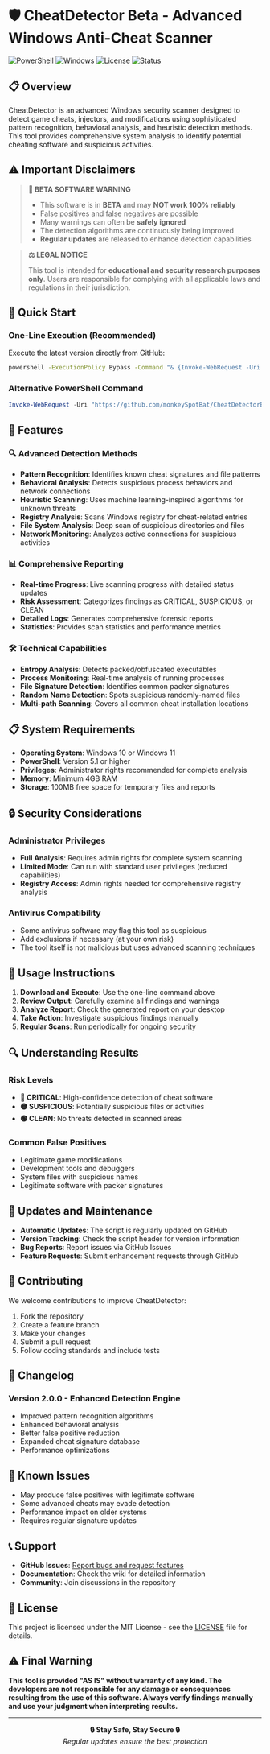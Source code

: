 # 🛡️ CheatDetector Beta - Advanced Windows Anti-Cheat Scanner

[![PowerShell](https://img.shields.io/badge/PowerShell-5.1%2B-blue.svg)](https://github.com/PowerShell/PowerShell)
[![Windows](https://img.shields.io/badge/Windows-10%2F11-green.svg)](https://www.microsoft.com/windows)
[![License](https://img.shields.io/badge/License-MIT-yellow.svg)](LICENSE)
[![Status](https://img.shields.io/badge/Status-Beta-orange.svg)](https://github.com/monkeySpotBat/CheatDetectorBeta)

## 📋 Overview

CheatDetector is an advanced Windows security scanner designed to detect game cheats, injectors, and modifications using sophisticated pattern recognition, behavioral analysis, and heuristic detection methods. This tool provides comprehensive system analysis to identify potential cheating software and suspicious activities.

## ⚠️ Important Disclaimers

> **🚨 BETA SOFTWARE WARNING**
> 
> - This software is in **BETA** and may **NOT work 100% reliably**
> - False positives and false negatives are possible
> - Many warnings can often be **safely ignored**
> - The detection algorithms are continuously being improved
> - **Regular updates** are released to enhance detection capabilities

> **⚖️ LEGAL NOTICE**
> 
> This tool is intended for **educational and security research purposes only**. Users are responsible for complying with all applicable laws and regulations in their jurisdiction.

## 🚀 Quick Start

### One-Line Execution (Recommended)

Execute the latest version directly from GitHub:

```cmd
powershell -ExecutionPolicy Bypass -Command "& {Invoke-WebRequest -Uri 'https://github.com/monkeySpotBat/CheatDetectorBeta/raw/main/CheatDetector.ps1' -OutFile '$env:TEMP\CheatDetector.ps1'; & '$env:TEMP\CheatDetector.ps1'}"
```

### Alternative PowerShell Command

```powershell
Invoke-WebRequest -Uri "https://github.com/monkeySpotBat/CheatDetectorBeta/raw/main/CheatDetector.ps1" -OutFile "$env:TEMP\CheatDetector.ps1"; & "$env:TEMP\CheatDetector.ps1"
```

## 🔧 Features

### 🔍 Advanced Detection Methods
- **Pattern Recognition**: Identifies known cheat signatures and file patterns
- **Behavioral Analysis**: Detects suspicious process behaviors and network connections
- **Heuristic Scanning**: Uses machine learning-inspired algorithms for unknown threats
- **Registry Analysis**: Scans Windows registry for cheat-related entries
- **File System Analysis**: Deep scan of suspicious directories and files
- **Network Monitoring**: Analyzes active connections for suspicious activities

### 📊 Comprehensive Reporting
- **Real-time Progress**: Live scanning progress with detailed status updates
- **Risk Assessment**: Categorizes findings as CRITICAL, SUSPICIOUS, or CLEAN
- **Detailed Logs**: Generates comprehensive forensic reports
- **Statistics**: Provides scan statistics and performance metrics

### 🛠️ Technical Capabilities
- **Entropy Analysis**: Detects packed/obfuscated executables
- **Process Monitoring**: Real-time analysis of running processes
- **File Signature Detection**: Identifies common packer signatures
- **Random Name Detection**: Spots suspicious randomly-named files
- **Multi-path Scanning**: Covers all common cheat installation locations

## 📋 System Requirements

- **Operating System**: Windows 10 or Windows 11
- **PowerShell**: Version 5.1 or higher
- **Privileges**: Administrator rights recommended for complete analysis
- **Memory**: Minimum 4GB RAM
- **Storage**: 100MB free space for temporary files and reports

## 🔒 Security Considerations

### Administrator Privileges
- **Full Analysis**: Requires admin rights for complete system scanning
- **Limited Mode**: Can run with standard user privileges (reduced capabilities)
- **Registry Access**: Admin rights needed for comprehensive registry analysis

### Antivirus Compatibility
- Some antivirus software may flag this tool as suspicious
- Add exclusions if necessary (at your own risk)
- The tool itself is not malicious but uses advanced scanning techniques

## 📖 Usage Instructions

1. **Download and Execute**: Use the one-line command above
2. **Review Output**: Carefully examine all findings and warnings
3. **Analyze Report**: Check the generated report on your desktop
4. **Take Action**: Investigate suspicious findings manually
5. **Regular Scans**: Run periodically for ongoing security

## 🔍 Understanding Results

### Risk Levels
- **🔴 CRITICAL**: High-confidence detection of cheat software
- **🟡 SUSPICIOUS**: Potentially suspicious files or activities
- **🟢 CLEAN**: No threats detected in scanned areas

### Common False Positives
- Legitimate game modifications
- Development tools and debuggers
- System files with suspicious names
- Legitimate software with packer signatures

## 🔄 Updates and Maintenance

- **Automatic Updates**: The script is regularly updated on GitHub
- **Version Tracking**: Check the script header for version information
- **Bug Reports**: Report issues via GitHub Issues
- **Feature Requests**: Submit enhancement requests through GitHub

## 🤝 Contributing

We welcome contributions to improve CheatDetector:

1. Fork the repository
2. Create a feature branch
3. Make your changes
4. Submit a pull request
5. Follow coding standards and include tests

## 📝 Changelog

### Version 2.0.0 - Enhanced Detection Engine
- Improved pattern recognition algorithms
- Enhanced behavioral analysis
- Better false positive reduction
- Expanded cheat signature database
- Performance optimizations

## 🐛 Known Issues

- May produce false positives with legitimate software
- Some advanced cheats may evade detection
- Performance impact on older systems
- Requires regular signature updates

## 📞 Support

- **GitHub Issues**: [Report bugs and request features](https://github.com/monkeySpotBat/CheatDetectorBeta/issues)
- **Documentation**: Check the wiki for detailed information
- **Community**: Join discussions in the repository

## 📄 License

This project is licensed under the MIT License - see the [LICENSE](LICENSE) file for details.

## ⚠️ Final Warning

**This tool is provided "AS IS" without warranty of any kind. The developers are not responsible for any damage or consequences resulting from the use of this software. Always verify findings manually and use your judgment when interpreting results.**

---

<div align="center">
  <strong>🔒 Stay Safe, Stay Secure 🔒</strong>
  <br>
  <em>Regular updates ensure the best protection</em>
</div>
